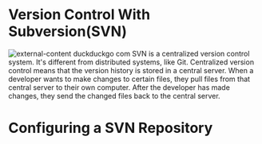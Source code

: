 # Version Control With Subversion(SVN)
![external-content duckduckgo com](https://user-images.githubusercontent.com/53241212/126389284-d6fbe647-5b27-4bce-a132-1470354e652b.png)
SVN is a centralized version control system. It's different from distributed systems, like Git. Centralized version control means that the version history is stored in a central server. When a developer wants to make changes to certain files, they pull files from that central server to their own computer. After the developer has made changes, they send the changed files back to the central server.

# Configuring a SVN Repository

